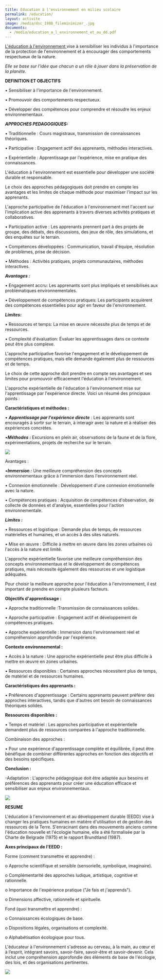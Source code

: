 ```yaml
---
title: Education à l'environnement en milieu scolaire
permalink: /education/
layout: activite
image: /media/dsc_1988_fileminimizer_.jpg
documents:
  - /media/education_a_l_environnement_et_au_dd.pdf
---
```

[L'éducation à l'environnement ](file:///D:/ABIBA/EDUCATION%20A%20L'ENVIRONNEMENT%20ET%20AU%20DD.pdf)vise à sensibiliser les individus à l'importance de la protection de l'environnement et à encourager des comportements respectueux de la nature.

*Elle se base sur l'idée que chacun a un rôle à jouer dans la préservation de la planète.*

**DEFINITION ET OBJECTIFS**

•	Sensibiliser à l'importance de l'environnement.

•	Promouvoir des comportements respectueux.

•	Développer des compétences pour comprendre et résoudre les enjeux environnementaux.

***APPROCHES PEDAGOGIQUES:***

•	Traditionnelle : Cours magistraux, transmission de connaissances théoriques.

•	Participative : Engagement actif des apprenants, méthodes interactives.

•	Expérientielle : Apprentissage par l'expérience, mise en pratique des connaissances.

 L'éducation à l'environnement est essentielle pour développer une société durable et responsable.

Le choix des approches pédagogiques doit prendre en compte les avantages et les limites de chaque méthode pour maximiser l'impact sur les apprenants.

L'approche participative de l'éducation à l'environnement met l'accent sur l'implication active des apprenants à travers diverses activités pratiques et collaboratives.

•	Participation active : Les apprenants prennent part à des projets de groupe, des débats, des discussions, des jeux de rôle, des simulations, et des enquêtes sur le terrain.

•	Compétences développées : Communication, travail d'équipe, résolution de problèmes, prise de décision.

•	Méthodes : Activités pratiques, projets communautaires, méthodes interactives.

 ***Avantages :***

•	Engagement accru: Les apprenants sont plus impliqués et sensibilisés aux problématiques environnementales.

•	Développement de compétences pratiques: Les participants acquièrent des compétences essentielles pour agir en faveur de l'environnement.

***Limites:***

•	Ressources et temps: La mise en œuvre nécessite plus de temps et de ressources.

•	Complexité d'évaluation: Évaluer les apprentissages dans ce contexte peut être plus complexe.

L'approche participative favorise l'engagement et le développement de compétences pratiques, mais elle demande également plus de ressources et de temps.

Le choix de cette approche doit prendre en compte ses avantages et ses limites pour promouvoir efficacement l'éducation à l'environnement.

L'approche expérientielle de l'éducation à l'environnement mise sur l'apprentissage par l'expérience directe. Voici un résumé des principaux points :

**Caractéristiques et méthodes :**

•	***Apprentissage par l'expérience directe*** : Les apprenants sont encouragés à sortir sur le terrain, à interagir avec la nature et à réaliser des expériences concrètes.

•***Méthodes :*** Excursions en plein air, observations de la faune et de la flore, expérimentations, projets de recherche sur le terrain.

![](/media/img_20200214_120651_fileminimizer_.jpg)

 Avantages :

•***Immersion :*** Une meilleure compréhension des concepts environnementaux grâce à l'immersion dans l'environnement réel.

•	Connexion émotionnelle : Développement d'une connexion émotionnelle avec la nature.

•	Compétences pratiques : Acquisition de compétences d'observation, de collecte de données et d'analyse, essentielles pour l'action environnementale.

***Limites :***

•	Ressources et logistique : Demande plus de temps, de ressources matérielles et humaines, et un accès à des sites naturels.

•	Mise en œuvre : Difficile à mettre en œuvre dans les zones urbaines où l'accès à la nature est limité.

L'approche expérientielle favorise une meilleure compréhension des concepts environnementaux et le développement de compétences pratiques, mais nécessite également des ressources et une logistique adéquates.

Pour choisir la meilleure approche pour l'éducation à l'environnement, il est important de prendre en compte plusieurs facteurs.

**Objectifs d'apprentissage :**

•	Approche traditionnelle :Transmission de connaissances solides.

•	Approche participative : Engagement actif et développement de compétences pratiques.

•	Approche expérientielle : Immersion dans l'environnement réel et compréhension approfondie par l'expérience.

**Contexte environnemental :**

•	Accès à la nature : Une approche expérientielle peut être plus difficile à mettre en œuvre en zones urbaines.

•	Ressources disponibles : Certaines approches nécessitent plus de temps, de matériel et de ressources humaines.

**Caractéristiques des apprenants :**

•	Préférences d'apprentissage : Certains apprenants peuvent préférer des approches interactives, tandis que d'autres ont besoin de connaissances théoriques solides.

**Ressources disponibles :**

•	Temps et matériel : Les approches participative et expérientielle demandent plus de ressources comparées à l'approche traditionnelle.

Combinaison des approches :

•	Pour une expérience d'apprentissage complète et équilibrée, il peut être bénéfique de combiner différentes approches en fonction des objectifs et des besoins spécifiques.

**Conclusion :**

\-Adaptation : L'approche pédagogique doit être adaptée aux besoins et préférences des apprenants pour créer une éducation efficace et sensibiliser aux enjeux environnementaux.

![](/media/pic_0396.jpg)

**RESUME**

L'éducation à l'environnement et au développement durable (EEDD) vise à changer les pratiques humaines en matière d'utilisation et de gestion des ressources de la Terre. S'enracinant dans des mouvements anciens comme l'éducation nouvelle et l'écologie humaine, elle a été formalisée par la Charte de Belgrade (1975) et le rapport Brundtland (1987).

**Axes principaux de l'EEDD :**

Forme (comment transmettre et apprendre) :

o	Approche scientifique et sensible (sensorielle, symbolique, imaginaire).

o	Complémentarité des approches ludique, artistique, cognitive et rationnelle.

o	Importance de l'expérience pratique ("Je fais et j'apprends").

o	Dimensions affective, rationnelle et spirituelle.

Fond (quoi transmettre et apprendre) :

o	Connaissances écologiques de base.

o	Dispositions légales, organisations et complexité.

o	Alphabétisation écologique pour tous.

L'éducateur à l'environnement s'adresse au cerveau, à la main, au cœur et à l’esprit, intégrant savoirs, savoir-faire, savoir-être et savoir-devenir. Cela inclut une compréhension approfondie des éléments de base de l'écologie, des lois, et des organisations pertinentes.

![](/media/-_visual_selection.png)